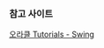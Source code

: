 ### 참고 사이트
[오라클 Tutorials - Swing](https://docs.oracle.com/javase/tutorial/uiswing/components/toplevel.html)
